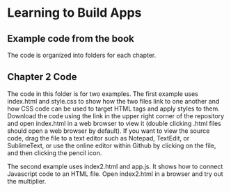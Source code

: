# Learning to Build Apps
## Example code from the book

The code is organized into folders for each chapter. 

## Chapter 2 Code
The code in this folder is for two examples. The first example uses index.html and style.css to show how the two files link to one another and how CSS code can be used to target HTML tags and apply styles to them. Download the code using the link in the upper right corner of the repository and open index.html in a web browser to view it (double clicking .html files should open a web browser by default). If you want to view the source code, drag the file to a text editor such as Notepad, TextEdit, or SublimeText, or use the online editor within Github by clicking on the file, and then clicking the pencil icon.

The second example uses index2.html and app.js. It shows how to connect Javascript code to an HTML file. Open index2.html in a browser and try out the multiplier. 
